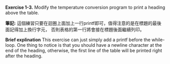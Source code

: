 **Exercise 1-3.** Modify the temperature conversion program to print a heading 
above the table.

**筆記:**
這個練習只要在迴圈上面加上一行printf即可，值得注意的是在標題的最後面記得加上換行字元，
否則表格的第一行將會接在標題後面繼續列印。

**Brief explination**
This exercise can just simply add a printf before the while-loop. One thing to notice
is that you should have a newline character at the end of the heading, otherwise, the
first line of the table will be printed right after the heading.
